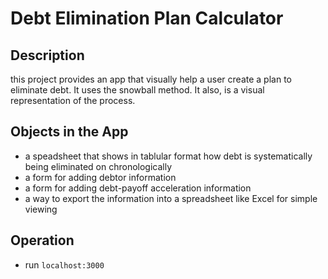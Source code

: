 # Debt Elimination Plan Calculator

## Description
this project provides an app that visually help a user create a plan to eliminate debt. It uses the snowball method. It also, is a visual representation of the process. 

## Objects in the App
* a speadsheet that shows in tablular format how debt is systematically being eliminated on chronologically
* a form for adding debtor information
* a form for adding debt-payoff acceleration information
* a way to export the information into a spreadsheet like Excel for simple viewing

## Operation
* run `localhost:3000`
